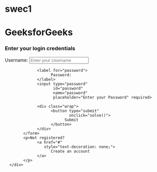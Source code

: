# swec1<!DOCTYPE html>
<html>

<head>
      <title>HTML Login Form</title>
      <link rel="stylesheet" href="style.css">
</head>

<body>
      <div class="main">
            <h1>GeeksforGeeks</h1>
            <h3>Enter your login credentials</h3>
            <form action="">
                  <label for="first">
                        Username:
                  </label>
                  <input type="text" 
                         id="first" 
                         name="first" 
                         placeholder="Enter your Username" required>

                  <label for="password">
                        Password:
                  </label>
                  <input type="password"
                         id="password" 
                         name="password"
                         placeholder="Enter your Password" required>

                  <div class="wrap">
                        <button type="submit"
                                onclick="solve()">
                              Submit
                        </button>
                  </div>
            </form>
            <p>Not registered?
                  <a href="#"
                     style="text-decoration: none;">
                        Create an account
                  </a>
            </p>
      </div>
</body>

</html>
